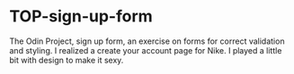 # TOP-sign-up-form

The Odin Project, sign up form, an exercise on forms for correct validation and styling.
I realized a create your account page for Nike.
I played a little bit with design to make it sexy.
